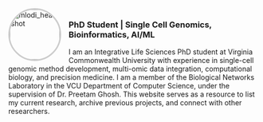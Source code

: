 <style>
.headshot {
    float: left; /* Aligns the image to the left */
    width: 100px; /* Adjust size as needed */
    height: 100px; /* Ensures a circular shape */
    border-radius: 50%; /* Makes the image circular */
    border: 3px solid #ccc; /* Adds a border; adjust color and thickness as needed */
    margin-right: 15px; /* Adds space between the image and text */
    object-fit: cover; /* Ensures the image covers the area without distortion */
}
</style>

<img class="headshot" src="https://github.com/user-attachments/assets/e2b337a2-400d-4d94-b257-20fc9c26bff8" alt="mlodi_headshot">

### PhD Student | Single Cell Genomics, Bioinformatics, AI/ML

I am an Integrative Life Sciences PhD student at Virginia Commonwealth University with experience in single-cell genomic method development, multi-omic data integration, computational biology, and precision medicine. I am a member of the Biological Networks Laboratory in the VCU Department of Computer Science, under the supervision of Dr. Preetam Ghosh. This website serves as a resource to list my current research, archive previous projects, and connect with other researchers.
